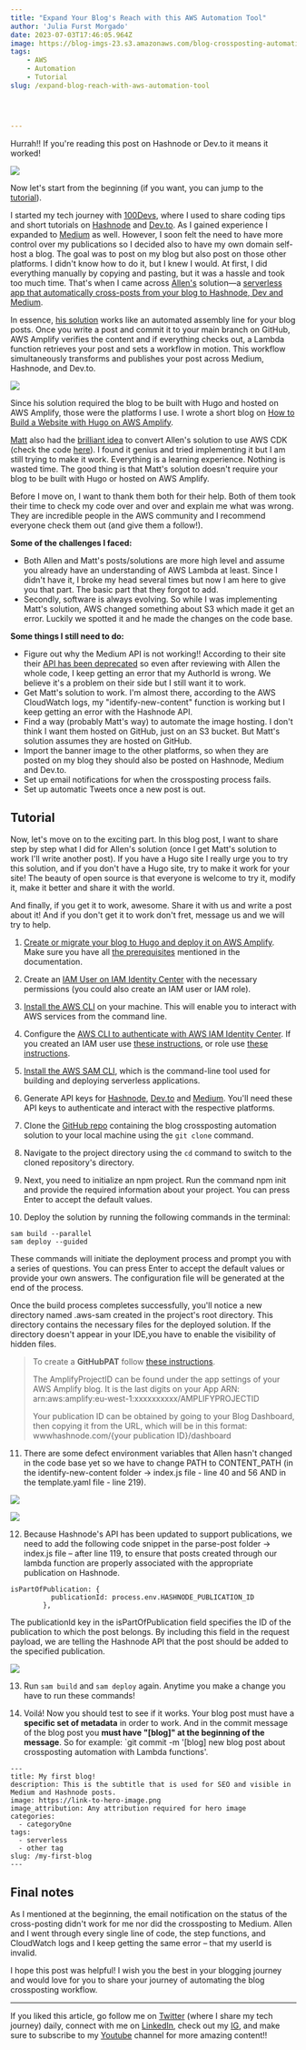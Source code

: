 ```yaml
---
title: "Expand Your Blog's Reach with this AWS Automation Tool"
author: 'Julia Furst Morgado'
date: 2023-07-03T17:46:05.964Z
image: https://blog-imgs-23.s3.amazonaws.com/blog-crossposting-automation.png
tags: 
    - AWS
    - Automation
    - Tutorial
slug: /expand-blog-reach-with-aws-automation-tool




---
```


Hurrah!! If you're reading this post on Hashnode or Dev.to it means it worked!

![](https://blog-imgs-23.s3.amazonaws.com/blog-crossposting-automation.png)

Now let's start from the beginning (if you want, you can jump to the [tutorial](#tutorial)).

I started my tech journey with [100Devs](https://youtu.be/MhUAKpF47GU), where I used to share coding tips and short tutorials on [Hashnode](https://julia.hashnode.dev/) and [Dev.to](https://dev.to/juliafmorgado). As I gained experience I expanded to [Medium](https://medium.com/@juliafmorgado) as well. However, I soon felt the need to have more control over my publications so I decided also to have my own domain self-host a blog. The goal was to post on my blog but also post on those other platforms. I didn't know how to do it, but I knew I would. At first, I did everything manually by copying and pasting, but it was a hassle and took too much time.  That's when I came across [Allen's](https://twitter.com/allenheltondev) solution—a [serverless app that automatically cross-posts from your blog to Hashnode, Dev and Medium](https://www.readysetcloud.io/blog/allen.helton/how-i-built-a-serverless-automation-to-cross-post-my-blogs/).

In essence, [his solution](https://github.com/aws-community-projects/blog-crossposting-automation) works like an automated assembly line for your blog posts. Once you write a post and commit it to your main branch on GitHub, AWS Amplify verifies the content and if everything checks out, a Lambda function retrieves your post and sets a workflow in motion. This workflow simultaneously transforms and publishes your post across Medium, Hashnode, and Dev.to. 

![](https://blog-imgs-23.s3.amazonaws.com/automation-workflow.png)

Since his solution required the blog to be built with Hugo and hosted on AWS Amplify, those were the platforms I use. I wrote a short blog on [How to Build a Website with Hugo on AWS Amplify](https://www.juliafmorgado.com/posts/build-website-hugo-on-aws-amplify/).

[Matt](https://twitter.com/martzcodes) also had the [brilliant idea](https://matt.martz.codes/improving-a-serverless-app-to-cross-post-blogs) to convert Allen's solution to use AWS CDK (check the code [here](https://github.com/martzcodes/blog-crossposting-automation)). I found it genius and tried implementing it but I am still trying to make it work. Everything is a learning experience. Nothing is wasted time. The good thing is that Matt's solution doesn't require your blog to be built with Hugo or hosted on AWS Amplify.

Before I move on, I want to thank them both for their help. Both of them took their time to check my code over and over and explain me what was wrong. They are incredible people in the AWS community and I recommend everyone check them out (and give them a follow!).

**Some of the challenges I faced:**
- Both Allen and Matt's posts/solutions are more high level and assume you already have an understanding of AWS Lambda at least. Since I didn't have it, I broke my head several times but now I am here to give you that part. The basic part that they forgot to add.
- Secondly, software is always evolving. So while I was implementing Matt's solution, AWS changed something about S3 which made it get an error. Luckily we spotted it and he made the changes on the code base.

**Some things I still need to do:**
- Figure out why the Medium API is not working!! According to their site their [API has been deprecated](https://github.com/Medium/medium-api-docs) so even after reviewing with Allen the whole code, I keep getting an error that my AuthorId is wrong. We believe it's a problem on their side but I still want it to work.
- Get Matt's solution to work. I'm almost there, according to the AWS CloudWatch logs, my "identify-new-content" function is working but I keep getting an error with the Hashnode API.
- Find a way (probably Matt's way) to automate the image hosting. I don't think I want them hosted on GitHub, just on an S3 bucket. But Matt's solution assumes they are hosted on GitHub.
- Import the banner image to the other platforms, so when they are posted on my blog they should also be posted on Hashnode, Medium and Dev.to.
- Set up email notifications for when the crossposting process fails.
- Set up automatic Tweets once a new post is out.

## Tutorial

Now, let's move on to the exciting part. In this blog post, I want to share step by step what I did for Allen's solution (once I get Matt's solution to work I'll write another post). If you have a Hugo site I really urge you to try this solution, and if you don't have a Hugo site, try to make it work for your site! The beauty of open source is that everyone is welcome to try it, modify it, make it better and share it with the world.

And finally, if you get it to work, awesome. Share it with us and write a post about it! And if you don't get it to work don't fret, message us and we will try to help. 

1. [Create or migrate your blog to Hugo and deploy it on AWS Amplify](https://www.juliafmorgado.com/posts/build-website-hugo-on-aws-amplify/). Make sure you have all [the prerequisites](https://github.com/aws-community-projects/blog-crossposting-automation#prerequisites) mentioned in the documentation.

2. Create an [IAM User on IAM Identity Center](https://docs.aws.amazon.com/singlesignon/latest/userguide/get-started-enable-identity-center.html) with the necessary permissions (you could also create an IAM user or IAM role).

3. [Install the AWS CLI](https://docs.aws.amazon.com/cli/latest/userguide/getting-started-install.html) on your machine. This will enable you to interact with AWS services from the command line.

4. Configure the [AWS CLI to authenticate with AWS IAM Identity Center](https://docs.aws.amazon.com/cli/latest/userguide/sso-configure-profile-token.html). If you created an IAM user use [these instructions](https://docs.aws.amazon.com/cli/latest/userguide/cli-authentication-user.html), or role use [these instructions](https://docs.aws.amazon.com/cli/latest/userguide/cli-configure-role.html).

5. [Install the AWS SAM CLI](https://docs.aws.amazon.com/serverless-application-model/latest/developerguide/install-sam-cli.html),  which is the command-line tool used for building and deploying serverless applications.

6. Generate API keys for [Hashnode](https://hashnode.com/settings/developer), [Dev.to](https://dev.to/settings/extensions) and [Medium](https://help.medium.com/hc/en-us/articles/213480228-Get-an-integration-token-for-your-writing-app). You'll need these API keys to authenticate and interact with the respective platforms.

7. Clone the [GitHub repo](https://github.com/aws-community-projects/blog-crossposting-automation) containing the blog crossposting automation solution to your local machine using the `git clone` command.

8. Navigate to the project directory using the `cd` command to switch to the cloned repository's directory.

9. Next, you need to initialize an npm project. Run the command npm init and provide the required information about your project. You can press Enter to accept the default values.

10. Deploy the solution by running the following commands in the terminal:
````
sam build --parallel
sam deploy --guided
````
These commands will initiate the deployment process and prompt you with a series of questions. You can press Enter to accept the default values or provide your own answers. The configuration file will be generated at the end of the process.

Once the build process completes successfully, you'll notice a new directory named .aws-sam created in the project's root directory. This directory contains the necessary files for the deployed solution. If the directory doesn't appear in your IDE,you have to enable the visibility of hidden files.

> To create a **GitHubPAT** follow [these instructions](https://docs.github.com/en/authentication/keeping-your-account-and-data-secure/managing-your-personal-access-tokens#creating-a-fine-grained-personal-access-token).
> 
> The AmplifyProjectID can be found under the app settings of your AWS Amplify blog. It is the last digits on your App ARN: arn:aws:amplify:eu-west-1:xxxxxxxxxx/AMPLIFYPROJECTID
> 
> Your publication ID can be obtained by going to your Blog Dashboard, then copying it from the URL, which will be in this format: wwwhashnode.com/{your publication ID}/dashboard

11. There are some defect environment variables that Allen hasn't changed in the code base yet so we have to change PATH to CONTENT_PATH (in the identify-new-content folder → index.js file - line 40 and 56 AND in the template.yaml file - line 219).

![](https://blog-imgs-23.s3.amazonaws.com/crossposting-envvar.png)

![](https://blog-imgs-23.s3.amazonaws.com/crossposting-var.png)


12. Because Hashnode's API has been updated to support publications, we need to add the following code snippet in the parse-post folder → index.js file – after line 119, to ensure that posts created through our lambda function are properly associated with the appropriate publication on Hashnode. 
```
isPartOfPublication: {
          publicationId: process.env.HASHNODE_PUBLICATION_ID
        },
```

The publicationId key in the isPartOfPublication field specifies the ID of the publication to which the post belongs. By including this field in the request payload, we are telling the Hashnode API that the post should be added to the specified publication.

![](https://blog-imgs-23.s3.amazonaws.com/crossposting-publication.png)


13. Run `sam build` and `sam deploy` again. Anytime you make a change you have to run these commands!

14. Voilá! Now you should test to see if it works. Your blog post must have a **specific set of metadata** in order to work. And in the commit message of the blog post you **must have "[blog]" at the beginning of the message**. So for example: `git commit -m '[blog] new blog post about crossposting automation with Lambda functions'.
````
---
title: My first blog!
description: This is the subtitle that is used for SEO and visible in Medium and Hashnode posts.
image: https://link-to-hero-image.png
image_attribution: Any attribution required for hero image
categories:
  - categoryOne
tags:
  - serverless
  - other tag
slug: /my-first-blog
---
````

## Final notes
As I mentioned at the beginning, the email notification on the status of the cross-posting didn't work for me nor did the crossposting to Medium. Allen and I went through every single line of code, the step functions, and CloudWatch logs and I keep getting the same error – that my userId is invalid.


I hope this post was helpful! I wish you the best in your blogging journey and would love for you to share your journey of automating the blog crossposting workflow.


***
If you liked this article, go follow me on [Twitter](https://twitter.com/juliafmorgado) (where I share my tech journey) daily, connect with me on [LinkedIn](https://www.linkedin.com/in/juliafmorgado/), check out my [IG](https://www.instagram.com/juliafmorgado/), and make sure to subscribe to my [Youtube](https://www.youtube.com/c/JuliaFMorgado) channel for more amazing content!!


